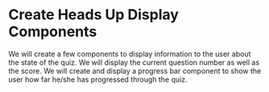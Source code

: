 # Create Heads Up Display Components

We will create a few components to display information to the user about the state of the quiz. We will display the current question number as well as the score. We will create and display a progress bar component to show the user how far he/she has progressed through the quiz.
